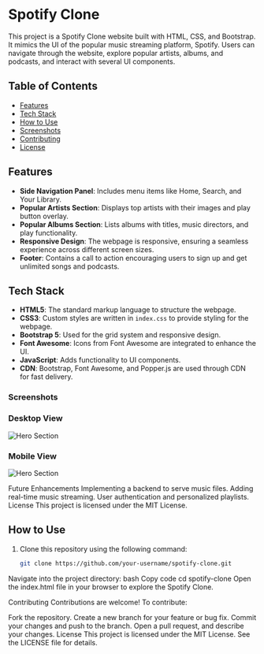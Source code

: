 # Spotify Clone

This project is a Spotify Clone website built with HTML, CSS, and Bootstrap. It mimics the UI of the popular music streaming platform, Spotify. Users can navigate through the website, explore popular artists, albums, and podcasts, and interact with several UI components.

## Table of Contents
- [Features](#features)
- [Tech Stack](#tech-stack)
- [How to Use](#how-to-use)
- [Screenshots](#screenshots)
- [Contributing](#contributing)
- [License](#license)

## Features

- **Side Navigation Panel**: Includes menu items like Home, Search, and Your Library.
- **Popular Artists Section**: Displays top artists with their images and play button overlay.
- **Popular Albums Section**: Lists albums with titles, music directors, and play functionality.
- **Responsive Design**: The webpage is responsive, ensuring a seamless experience across different screen sizes.
- **Footer**: Contains a call to action encouraging users to sign up and get unlimited songs and podcasts.

## Tech Stack

- **HTML5**: The standard markup language to structure the webpage.
- **CSS3**: Custom styles are written in `index.css` to provide styling for the webpage.
- **Bootstrap 5**: Used for the grid system and responsive design.
- **Font Awesome**: Icons from Font Awesome are integrated to enhance the UI.
- **JavaScript**: Adds functionality to UI components.
- **CDN**: Bootstrap, Font Awesome, and Popper.js are used through CDN for fast delivery.

### Screenshots
### Desktop View
![Hero Section](https://i.ibb.co/8rJG5V8/desktop-view.png)


### Mobile View
![Hero Section](https://i.ibb.co/mJ3LJgV/mobile-view.png)


Future Enhancements
Implementing a backend to serve music files.
Adding real-time music streaming.
User authentication and personalized playlists.
License
This project is licensed under the MIT License.
## How to Use

1. Clone this repository using the following command:
   ```bash
   git clone https://github.com/your-username/spotify-clone.git
Navigate into the project directory:
bash
Copy code
cd spotify-clone
Open the index.html file in your browser to explore the Spotify Clone.

Contributing
Contributions are welcome! To contribute:

Fork the repository.
Create a new branch for your feature or bug fix.
Commit your changes and push to the branch.
Open a pull request, and describe your changes.
License
This project is licensed under the MIT License. See the LICENSE file for details.
